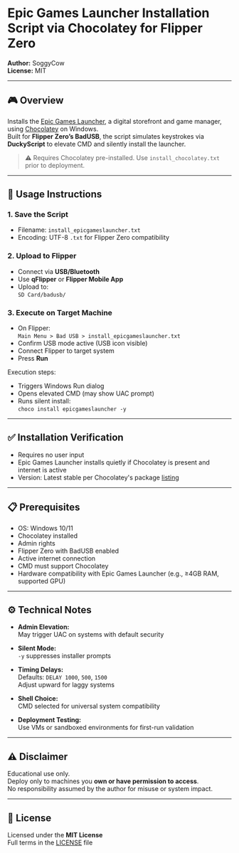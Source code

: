 # Epic Games Launcher Installation Script via Chocolatey for Flipper Zero

**Author:** SoggyCow  
**License:** MIT

---

## 🎮 Overview

Installs the [Epic Games Launcher](https://www.epicgames.com/store/en-US/download), a digital storefront and game manager, using [Chocolatey](https://chocolatey.org/) on Windows.  
Built for **Flipper Zero’s BadUSB**, the script simulates keystrokes via **DuckyScript** to elevate CMD and silently install the launcher.

> ⚠️ Requires Chocolatey pre-installed. Use `install_chocolatey.txt` prior to deployment.

---

## 🚀 Usage Instructions

### 1. Save the Script

- Filename: `install_epicgameslauncher.txt`  
- Encoding: UTF-8 `.txt` for Flipper Zero compatibility

### 2. Upload to Flipper

- Connect via **USB/Bluetooth**  
- Use **qFlipper** or **Flipper Mobile App**  
- Upload to:  
  `SD Card/badusb/`

### 3. Execute on Target Machine

- On Flipper:  
  `Main Menu > Bad USB > install_epicgameslauncher.txt`
- Confirm USB mode active (USB icon visible)  
- Connect Flipper to target system  
- Press **Run**

Execution steps:
- Triggers Windows Run dialog  
- Opens elevated CMD (may show UAC prompt)  
- Runs silent install:  
  `choco install epicgameslauncher -y`

---

## ✅ Installation Verification

- Requires no user input  
- Epic Games Launcher installs quietly if Chocolatey is present and internet is active  
- Version: Latest stable per Chocolatey's package [listing](https://community.chocolatey.org/packages/epicgameslauncher)

---

## 📋 Prerequisites

- OS: Windows 10/11  
- Chocolatey installed  
- Admin rights  
- Flipper Zero with BadUSB enabled  
- Active internet connection  
- CMD must support Chocolatey  
- Hardware compatibility with Epic Games Launcher (e.g., ≥4GB RAM, supported GPU)

---

## ⚙️ Technical Notes

- **Admin Elevation:**  
  May trigger UAC on systems with default security

- **Silent Mode:**  
  `-y` suppresses installer prompts

- **Timing Delays:**  
  Defaults: `DELAY 1000`, `500`, `1500`  
  Adjust upward for laggy systems

- **Shell Choice:**  
  CMD selected for universal system compatibility

- **Deployment Testing:**  
  Use VMs or sandboxed environments for first-run validation

---

## ⚠️ Disclaimer

Educational use only.  
Deploy only to machines you **own or have permission to access**.  
No responsibility assumed by the author for misuse or system impact.

---

## 📄 License

Licensed under the **MIT License**  
Full terms in the [LICENSE](LICENSE) file
